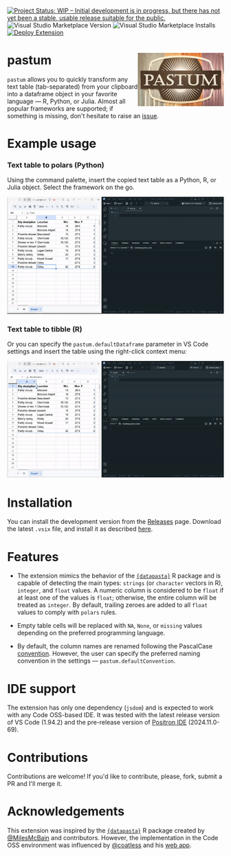 <!-- badges: start -->
[![Project Status: WIP – Initial development is in progress, but there has not yet been a stable, usable release suitable for the public.](https://img.shields.io/badge/repo_status-WIP-yellow)](https://www.repostatus.org/#wip) ![Visual Studio Marketplace Version](https://img.shields.io/visual-studio-marketplace/v/atsyplenkov.pastum?include_prereleases&style=flat&label=VS%20Marketplace%20version&color=green&link=https%3A%2F%2Fmarketplace.visualstudio.com%2Fitems%3FitemName%3Datsyplenkov.pastum) ![Visual Studio Marketplace Installs](https://img.shields.io/visual-studio-marketplace/i/atsyplenkov.pastum?label=VS%20Marketplace%20installs&color=7abfbb&link=https%3A%2F%2Fmarketplace.visualstudio.com%2Fitems%3FitemName%3Datsyplenkov.pastum) [![Deploy Extension](https://github.com/atsyplenkov/pastum/actions/workflows/publish-extensions.yml/badge.svg)](https://github.com/atsyplenkov/pastum/actions/workflows/publish-extensions.yml)
<!-- badges: end -->

# pastum <img src="https://github.com/atsyplenkov/pastum/raw/master/assets/logo.png" align="right" width="200" />

`pastum` allows you to quickly transform any text table (tab-separated) from your clipboard into a dataframe object in your favorite language — R, Python, or Julia. Almost all popular frameworks are supported; if something is missing, don't hesitate to raise an [issue](https://github.com/atsyplenkov/pastum/issues).

# Example usage
### Text table to polars (Python)
Using the command palette, insert the copied text table as a Python, R, or Julia object. Select the framework on the go.

![](https://github.com/atsyplenkov/pastum/raw/master/assets/demo-py-polars.gif)

### Text table to tibble (R)
Or you can specify the `pastum.defaultDataframe` parameter in VS Code settings and insert the table using the right-click context menu:

![](https://github.com/atsyplenkov/pastum/raw/master/assets/demo-r-tibble.gif)

# Installation

You can install the development version from the [Releases](https://github.com/atsyplenkov/pastum/releases/) page. Download the latest `.vsix` file, and install it as described [here](https://code.visualstudio.com/docs/editor/extension-marketplace#_install-from-a-vsix).

# Features

- The extension mimics the behavior of the [`{datapasta}`](https://github.com/milesmcbain/datapasta/) R package and is capable of detecting the main types: `strings` (or `character` vectors in R), `integer`, and `float` values. A numeric column is considered to be `float` if at least one of the values is `float`; otherwise, the entire column will be treated as `integer`. By default, trailing zeroes are added to all `float` values to comply with `polars` rules.

- Empty table cells will be replaced with `NA`, `None`, or `missing` values depending on the preferred programming language.

- By default, the column names are renamed following the PascalCase [convention](https://www.freecodecamp.org/news/snake-case-vs-camel-case-vs-pascal-case-vs-kebab-case-whats-the-difference/#kebab-case). However, the user can specify the preferred naming convention in the settings — `pastum.defaultConvention`.

# IDE support

The extension has only one dependency (`jsdom`) and is expected to work with any Code OSS-based IDE. It was tested with the latest release version of VS Code (1.94.2) and the pre-release version of [Positron IDE](https://github.com/posit-dev/positron) (2024.11.0-69).

# Contributions

Contributions are welcome! If you'd like to contribute, please, fork, submit a PR and I'll merge it.

# Acknowledgements

This extension was inspired by the [`{datapasta}`](https://github.com/milesmcbain/datapasta/) R package created by [@MilesMcBain](https://github.com/MilesMcBain) and contributors. However, the implementation in the Code OSS environment was influenced by [@coatless](https://github.com/coatless) and his [web app](https://web-apps.thecoatlessprofessor.com/data/html-table-to-dataframe-tool.html).
